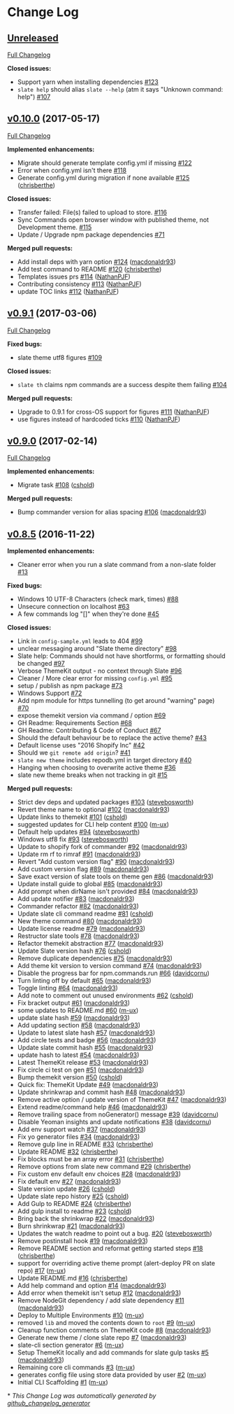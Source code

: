 # Change Log

## [Unreleased](https://github.com/Shopify/slate-cli/tree/HEAD)

[Full Changelog](https://github.com/Shopify/slate-cli/compare/v0.10.0...HEAD)

**Closed issues:**

- Support yarn when installing dependencies [\#123](https://github.com/Shopify/slate-cli/issues/123)
- `slate help` should alias `slate --help` \(atm it says "Unknown command: help"\) [\#107](https://github.com/Shopify/slate-cli/issues/107)

## [v0.10.0](https://github.com/Shopify/slate-cli/tree/v0.10.0) (2017-05-17)
[Full Changelog](https://github.com/Shopify/slate-cli/compare/v0.9.1...v0.10.0)

**Implemented enhancements:**

- Migrate should generate template config.yml if missing [\#122](https://github.com/Shopify/slate-cli/issues/122)
- Error when config.yml isn't there [\#118](https://github.com/Shopify/slate-cli/issues/118)
- Generate config.yml during migration if none available [\#125](https://github.com/Shopify/slate-cli/pull/125) ([chrisberthe](https://github.com/chrisberthe))

**Closed issues:**

- Transfer failed: File\(s\) failed to upload to store. [\#116](https://github.com/Shopify/slate-cli/issues/116)
- Sync Commands open browser window with published theme, not Development theme. [\#115](https://github.com/Shopify/slate-cli/issues/115)
- Update / Upgrade npm package dependencies [\#71](https://github.com/Shopify/slate-cli/issues/71)

**Merged pull requests:**

- Add install deps with yarn option [\#124](https://github.com/Shopify/slate-cli/pull/124) ([macdonaldr93](https://github.com/macdonaldr93))
- Add test command to README [\#120](https://github.com/Shopify/slate-cli/pull/120) ([chrisberthe](https://github.com/chrisberthe))
- Templates issues prs [\#114](https://github.com/Shopify/slate-cli/pull/114) ([NathanPJF](https://github.com/NathanPJF))
- Contributing consistency [\#113](https://github.com/Shopify/slate-cli/pull/113) ([NathanPJF](https://github.com/NathanPJF))
- update TOC links [\#112](https://github.com/Shopify/slate-cli/pull/112) ([NathanPJF](https://github.com/NathanPJF))

## [v0.9.1](https://github.com/Shopify/slate-cli/tree/v0.9.1) (2017-03-06)
[Full Changelog](https://github.com/Shopify/slate-cli/compare/v0.9.0...v0.9.1)

**Fixed bugs:**

- slate theme utf8 figures [\#109](https://github.com/Shopify/slate-cli/issues/109)

**Closed issues:**

- `slate th` claims npm commands are a success despite them failing [\#104](https://github.com/Shopify/slate-cli/issues/104)

**Merged pull requests:**

- Upgrade to 0.9.1 for cross-OS support for figures [\#111](https://github.com/Shopify/slate-cli/pull/111) ([NathanPJF](https://github.com/NathanPJF))
- use figures instead of hardcoded ticks [\#110](https://github.com/Shopify/slate-cli/pull/110) ([NathanPJF](https://github.com/NathanPJF))

## [v0.9.0](https://github.com/Shopify/slate-cli/tree/v0.9.0) (2017-02-14)
[Full Changelog](https://github.com/Shopify/slate-cli/compare/v0.8.5...v0.9.0)

**Implemented enhancements:**

- Migrate task [\#108](https://github.com/Shopify/slate-cli/pull/108) ([cshold](https://github.com/cshold))

**Merged pull requests:**

- Bump commander version for alias spacing [\#106](https://github.com/Shopify/slate-cli/pull/106) ([macdonaldr93](https://github.com/macdonaldr93))

## [v0.8.5](https://github.com/Shopify/slate-cli/tree/v0.8.5) (2016-11-22)
**Implemented enhancements:**

- Cleaner error when you run a slate command from a non-slate folder [\#13](https://github.com/Shopify/slate-cli/issues/13)

**Fixed bugs:**

- Windows 10 UTF-8 Characters \(check mark, times\) [\#88](https://github.com/Shopify/slate-cli/issues/88)
- Unsecure connection on localhost [\#63](https://github.com/Shopify/slate-cli/issues/63)
- A few commands log "\[\]" when they're done [\#45](https://github.com/Shopify/slate-cli/issues/45)

**Closed issues:**

- Link in `config-sample.yml` leads to 404 [\#99](https://github.com/Shopify/slate-cli/issues/99)
- unclear messaging around "Slate theme directory" [\#98](https://github.com/Shopify/slate-cli/issues/98)
- Slate help:  Commands should not have shortforms, or formatting should be changed [\#97](https://github.com/Shopify/slate-cli/issues/97)
- Verbose ThemeKit output - no context through Slate [\#96](https://github.com/Shopify/slate-cli/issues/96)
- Cleaner / More clear error for missing `config.yml` [\#95](https://github.com/Shopify/slate-cli/issues/95)
- setup / publish as npm package [\#73](https://github.com/Shopify/slate-cli/issues/73)
- Windows Support [\#72](https://github.com/Shopify/slate-cli/issues/72)
- Add npm module for https tunnelling \(to get around "warning" page\) [\#70](https://github.com/Shopify/slate-cli/issues/70)
- expose themekit version via command / option [\#69](https://github.com/Shopify/slate-cli/issues/69)
- GH Readme: Requirements Section [\#68](https://github.com/Shopify/slate-cli/issues/68)
- GH Readme: Contributing & Code of Conduct [\#67](https://github.com/Shopify/slate-cli/issues/67)
- Should the default behaviour be to replace the active theme? [\#43](https://github.com/Shopify/slate-cli/issues/43)
- Default license uses "2016 Shopify Inc" [\#42](https://github.com/Shopify/slate-cli/issues/42)
- Should we `git remote add origin`? [\#41](https://github.com/Shopify/slate-cli/issues/41)
- `slate new theme` includes repodb.yml in target directory [\#40](https://github.com/Shopify/slate-cli/issues/40)
- Hanging when choosing to overwrite active theme [\#36](https://github.com/Shopify/slate-cli/issues/36)
- slate new theme breaks when not tracking in git [\#15](https://github.com/Shopify/slate-cli/issues/15)

**Merged pull requests:**

- Strict dev deps and updated packages [\#103](https://github.com/Shopify/slate-cli/pull/103) ([stevebosworth](https://github.com/stevebosworth))
- Revert theme name to optional [\#102](https://github.com/Shopify/slate-cli/pull/102) ([macdonaldr93](https://github.com/macdonaldr93))
- Update links to themekit [\#101](https://github.com/Shopify/slate-cli/pull/101) ([cshold](https://github.com/cshold))
- suggested updates for CLI help content [\#100](https://github.com/Shopify/slate-cli/pull/100) ([m-ux](https://github.com/m-ux))
- Default help updates [\#94](https://github.com/Shopify/slate-cli/pull/94) ([stevebosworth](https://github.com/stevebosworth))
- Windows utf8 fix [\#93](https://github.com/Shopify/slate-cli/pull/93) ([stevebosworth](https://github.com/stevebosworth))
- Update to shopify fork of commander [\#92](https://github.com/Shopify/slate-cli/pull/92) ([macdonaldr93](https://github.com/macdonaldr93))
- Update rm rf to rimraf [\#91](https://github.com/Shopify/slate-cli/pull/91) ([macdonaldr93](https://github.com/macdonaldr93))
- Revert "Add custom version flag" [\#90](https://github.com/Shopify/slate-cli/pull/90) ([macdonaldr93](https://github.com/macdonaldr93))
- Add custom version flag [\#89](https://github.com/Shopify/slate-cli/pull/89) ([macdonaldr93](https://github.com/macdonaldr93))
- Save exact version of slate tools on theme gen [\#86](https://github.com/Shopify/slate-cli/pull/86) ([macdonaldr93](https://github.com/macdonaldr93))
- Update install guide to global [\#85](https://github.com/Shopify/slate-cli/pull/85) ([macdonaldr93](https://github.com/macdonaldr93))
- Add prompt when dirName isn't provided [\#84](https://github.com/Shopify/slate-cli/pull/84) ([macdonaldr93](https://github.com/macdonaldr93))
- Add update notifier [\#83](https://github.com/Shopify/slate-cli/pull/83) ([macdonaldr93](https://github.com/macdonaldr93))
- Commander refactor [\#82](https://github.com/Shopify/slate-cli/pull/82) ([macdonaldr93](https://github.com/macdonaldr93))
- Update slate cli command readme [\#81](https://github.com/Shopify/slate-cli/pull/81) ([cshold](https://github.com/cshold))
- New theme command [\#80](https://github.com/Shopify/slate-cli/pull/80) ([macdonaldr93](https://github.com/macdonaldr93))
- Update license readme [\#79](https://github.com/Shopify/slate-cli/pull/79) ([macdonaldr93](https://github.com/macdonaldr93))
- Restructor slate tools [\#78](https://github.com/Shopify/slate-cli/pull/78) ([macdonaldr93](https://github.com/macdonaldr93))
- Refactor themekit abstraction [\#77](https://github.com/Shopify/slate-cli/pull/77) ([macdonaldr93](https://github.com/macdonaldr93))
- Update Slate version hash [\#76](https://github.com/Shopify/slate-cli/pull/76) ([cshold](https://github.com/cshold))
- Remove duplicate dependencies [\#75](https://github.com/Shopify/slate-cli/pull/75) ([macdonaldr93](https://github.com/macdonaldr93))
- Add theme kit version to version command [\#74](https://github.com/Shopify/slate-cli/pull/74) ([macdonaldr93](https://github.com/macdonaldr93))
- Disable the progress bar for npm.commands.run [\#66](https://github.com/Shopify/slate-cli/pull/66) ([davidcornu](https://github.com/davidcornu))
- Turn linting off by default [\#65](https://github.com/Shopify/slate-cli/pull/65) ([macdonaldr93](https://github.com/macdonaldr93))
- Toggle linting [\#64](https://github.com/Shopify/slate-cli/pull/64) ([macdonaldr93](https://github.com/macdonaldr93))
- Add note to comment out unused environments [\#62](https://github.com/Shopify/slate-cli/pull/62) ([cshold](https://github.com/cshold))
- Fix bracket output [\#61](https://github.com/Shopify/slate-cli/pull/61) ([macdonaldr93](https://github.com/macdonaldr93))
- some updates to README.md [\#60](https://github.com/Shopify/slate-cli/pull/60) ([m-ux](https://github.com/m-ux))
- update slate hash [\#59](https://github.com/Shopify/slate-cli/pull/59) ([macdonaldr93](https://github.com/macdonaldr93))
- Add updating section [\#58](https://github.com/Shopify/slate-cli/pull/58) ([macdonaldr93](https://github.com/macdonaldr93))
- Update to latest slate hash [\#57](https://github.com/Shopify/slate-cli/pull/57) ([macdonaldr93](https://github.com/macdonaldr93))
- Add circle tests and badge [\#56](https://github.com/Shopify/slate-cli/pull/56) ([macdonaldr93](https://github.com/macdonaldr93))
- Update slate commit hash [\#55](https://github.com/Shopify/slate-cli/pull/55) ([macdonaldr93](https://github.com/macdonaldr93))
- update hash to latest [\#54](https://github.com/Shopify/slate-cli/pull/54) ([macdonaldr93](https://github.com/macdonaldr93))
- Latest ThemeKit release [\#53](https://github.com/Shopify/slate-cli/pull/53) ([macdonaldr93](https://github.com/macdonaldr93))
- Fix circle ci test on gen [\#51](https://github.com/Shopify/slate-cli/pull/51) ([macdonaldr93](https://github.com/macdonaldr93))
- Bump themekit version [\#50](https://github.com/Shopify/slate-cli/pull/50) ([cshold](https://github.com/cshold))
- Quick fix: ThemeKit Update [\#49](https://github.com/Shopify/slate-cli/pull/49) ([macdonaldr93](https://github.com/macdonaldr93))
- Update shrinkwrap and commit hash [\#48](https://github.com/Shopify/slate-cli/pull/48) ([macdonaldr93](https://github.com/macdonaldr93))
- Remove active option / update version of ThemeKit [\#47](https://github.com/Shopify/slate-cli/pull/47) ([macdonaldr93](https://github.com/macdonaldr93))
- Extend readme/command help [\#46](https://github.com/Shopify/slate-cli/pull/46) ([macdonaldr93](https://github.com/macdonaldr93))
- Remove trailing space from noGenerator\(\) message [\#39](https://github.com/Shopify/slate-cli/pull/39) ([davidcornu](https://github.com/davidcornu))
- Disable Yeoman insights and update notifications [\#38](https://github.com/Shopify/slate-cli/pull/38) ([davidcornu](https://github.com/davidcornu))
- Add env support watch [\#37](https://github.com/Shopify/slate-cli/pull/37) ([macdonaldr93](https://github.com/macdonaldr93))
- Fix yo generator files [\#34](https://github.com/Shopify/slate-cli/pull/34) ([macdonaldr93](https://github.com/macdonaldr93))
- Remove gulp line in README [\#33](https://github.com/Shopify/slate-cli/pull/33) ([chrisberthe](https://github.com/chrisberthe))
- Update README [\#32](https://github.com/Shopify/slate-cli/pull/32) ([chrisberthe](https://github.com/chrisberthe))
- Fix blocks must be an array error [\#31](https://github.com/Shopify/slate-cli/pull/31) ([chrisberthe](https://github.com/chrisberthe))
- Remove options from slate new command [\#29](https://github.com/Shopify/slate-cli/pull/29) ([chrisberthe](https://github.com/chrisberthe))
- Fix custom env default env choices [\#28](https://github.com/Shopify/slate-cli/pull/28) ([macdonaldr93](https://github.com/macdonaldr93))
- Fix default env [\#27](https://github.com/Shopify/slate-cli/pull/27) ([macdonaldr93](https://github.com/macdonaldr93))
- Slate version update [\#26](https://github.com/Shopify/slate-cli/pull/26) ([cshold](https://github.com/cshold))
- Update slate repo history [\#25](https://github.com/Shopify/slate-cli/pull/25) ([cshold](https://github.com/cshold))
- Add Gulp to README [\#24](https://github.com/Shopify/slate-cli/pull/24) ([chrisberthe](https://github.com/chrisberthe))
- Add gulp install to readme [\#23](https://github.com/Shopify/slate-cli/pull/23) ([cshold](https://github.com/cshold))
- Bring back the shrinkwrap [\#22](https://github.com/Shopify/slate-cli/pull/22) ([macdonaldr93](https://github.com/macdonaldr93))
- Burn shrinkwrap [\#21](https://github.com/Shopify/slate-cli/pull/21) ([macdonaldr93](https://github.com/macdonaldr93))
- Updates the watch readme to point out a bug. [\#20](https://github.com/Shopify/slate-cli/pull/20) ([stevebosworth](https://github.com/stevebosworth))
- Remove postinstall hook [\#19](https://github.com/Shopify/slate-cli/pull/19) ([macdonaldr93](https://github.com/macdonaldr93))
- Remove README section and reformat getting started steps [\#18](https://github.com/Shopify/slate-cli/pull/18) ([chrisberthe](https://github.com/chrisberthe))
- support for overriding active theme prompt \(alert-deploy PR on slate repo\) [\#17](https://github.com/Shopify/slate-cli/pull/17) ([m-ux](https://github.com/m-ux))
- Update README.md [\#16](https://github.com/Shopify/slate-cli/pull/16) ([chrisberthe](https://github.com/chrisberthe))
- Add help command and option [\#14](https://github.com/Shopify/slate-cli/pull/14) ([macdonaldr93](https://github.com/macdonaldr93))
- Add error when themekit isn't setup [\#12](https://github.com/Shopify/slate-cli/pull/12) ([macdonaldr93](https://github.com/macdonaldr93))
- Remove NodeGit dependency / add slate dependency [\#11](https://github.com/Shopify/slate-cli/pull/11) ([macdonaldr93](https://github.com/macdonaldr93))
- Deploy to Multiple Environments [\#10](https://github.com/Shopify/slate-cli/pull/10) ([m-ux](https://github.com/m-ux))
- removed `lib` and moved the contents down to `root` [\#9](https://github.com/Shopify/slate-cli/pull/9) ([m-ux](https://github.com/m-ux))
- Cleanup function comments on ThemeKit code [\#8](https://github.com/Shopify/slate-cli/pull/8) ([macdonaldr93](https://github.com/macdonaldr93))
- Generate new theme / clone slate repo [\#7](https://github.com/Shopify/slate-cli/pull/7) ([macdonaldr93](https://github.com/macdonaldr93))
- slate-cli section generator [\#6](https://github.com/Shopify/slate-cli/pull/6) ([m-ux](https://github.com/m-ux))
- Setup ThemeKit locally and add commands for slate gulp tasks [\#5](https://github.com/Shopify/slate-cli/pull/5) ([macdonaldr93](https://github.com/macdonaldr93))
- Remaining core cli commands [\#3](https://github.com/Shopify/slate-cli/pull/3) ([m-ux](https://github.com/m-ux))
- generates config file using store data provided by user [\#2](https://github.com/Shopify/slate-cli/pull/2) ([m-ux](https://github.com/m-ux))
- Initial CLI Scaffolding [\#1](https://github.com/Shopify/slate-cli/pull/1) ([m-ux](https://github.com/m-ux))



\* *This Change Log was automatically generated by [github_changelog_generator](https://github.com/skywinder/Github-Changelog-Generator)*
